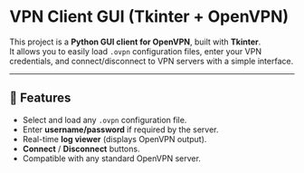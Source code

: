 # VPN Client GUI (Tkinter + OpenVPN)

This project is a **Python GUI client for OpenVPN**, built with **Tkinter**.  
It allows you to easily load `.ovpn` configuration files,
enter your VPN credentials, and connect/disconnect to VPN servers with a simple interface.

---

## 🚀 Features
- Select and load any `.ovpn` configuration file.
- Enter **username/password** if required by the server.
- Real-time **log viewer** (displays OpenVPN output).
- **Connect** / **Disconnect** buttons.
- Compatible with any standard OpenVPN server.
